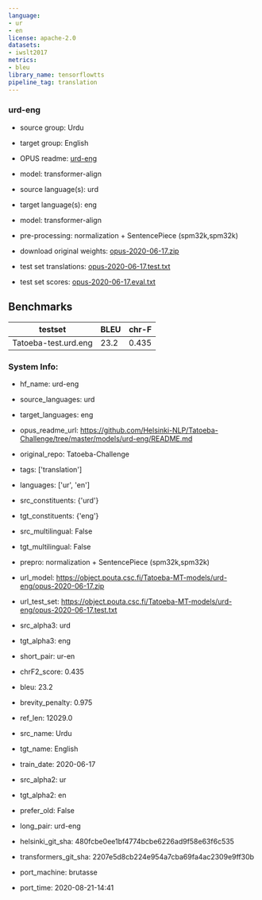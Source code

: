 ```yaml
---
language:
- ur
- en
license: apache-2.0
datasets:
- iwslt2017
metrics:
- bleu
library_name: tensorflowtts
pipeline_tag: translation
---
```


### urd-eng

* source group: Urdu 
* target group: English 
*  OPUS readme: [urd-eng](https://github.com/Helsinki-NLP/Tatoeba-Challenge/tree/master/models/urd-eng/README.md)

*  model: transformer-align
* source language(s): urd
* target language(s): eng
* model: transformer-align
* pre-processing: normalization + SentencePiece (spm32k,spm32k)
* download original weights: [opus-2020-06-17.zip](https://object.pouta.csc.fi/Tatoeba-MT-models/urd-eng/opus-2020-06-17.zip)
* test set translations: [opus-2020-06-17.test.txt](https://object.pouta.csc.fi/Tatoeba-MT-models/urd-eng/opus-2020-06-17.test.txt)
* test set scores: [opus-2020-06-17.eval.txt](https://object.pouta.csc.fi/Tatoeba-MT-models/urd-eng/opus-2020-06-17.eval.txt)

## Benchmarks

| testset               | BLEU  | chr-F |
|-----------------------|-------|-------|
| Tatoeba-test.urd.eng 	| 23.2 	| 0.435 |


### System Info: 
- hf_name: urd-eng
- source_languages: urd

- target_languages: eng
- opus_readme_url: https://github.com/Helsinki-NLP/Tatoeba-Challenge/tree/master/models/urd-eng/README.md
- original_repo: Tatoeba-Challenge

- tags: ['translation']

- languages: ['ur', 'en']

- src_constituents: {'urd'}
- tgt_constituents: {'eng'}

- src_multilingual: False
- tgt_multilingual: False

- prepro:  normalization + SentencePiece (spm32k,spm32k)

- url_model: https://object.pouta.csc.fi/Tatoeba-MT-models/urd-eng/opus-2020-06-17.zip
- url_test_set: https://object.pouta.csc.fi/Tatoeba-MT-models/urd-eng/opus-2020-06-17.test.txt
- src_alpha3: urd

- tgt_alpha3: eng
- short_pair: ur-en

- chrF2_score: 0.435
- bleu: 23.2
- brevity_penalty: 0.975

- ref_len: 12029.0
- src_name: Urdu

- tgt_name: English
- train_date: 2020-06-17

- src_alpha2: ur
- tgt_alpha2: en

- prefer_old: False
- long_pair: urd-eng

- helsinki_git_sha: 480fcbe0ee1bf4774bcbe6226ad9f58e63f6c535

- transformers_git_sha: 2207e5d8cb224e954a7cba69fa4ac2309e9ff30b

- port_machine: brutasse
- port_time: 2020-08-21-14:41